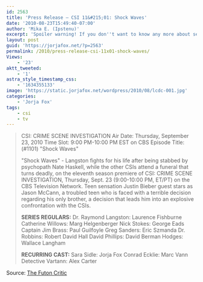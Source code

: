 ```yaml
---
id: 2563
title: 'Press Release — CSI 11&#215;01: Shock Waves'
date: '2010-08-23T15:49:40-07:00'
author: 'Mika E. (Ipstenu)'
excerpt: 'Spoiler warning! If you don''t want to know any more about season eleven''s premiere, don''t read!  But yes, Jorja''s in the episode.'
layout: post
guid: 'https://jorjafox.net/?p=2563'
permalink: /2010/press-release-csi-11x01-shock-waves/
Views:
    - '23'
aktt_tweeted:
    - '1'
astra_style_timestamp_css:
    - '1634355133'
image: 'https://static.jorjafox.net/wordpress/2010/08/lcdc-001.jpg'
categories:
    - 'Jorja Fox'
tags:
    - csi
    - tv
---
```


<blockquote>CSI: CRIME SCENE INVESTIGATION
Air Date: Thursday, September 23, 2010
Time Slot: 9:00 PM-10:00 PM EST on CBS
Episode Title: (#1101) "Shock Waves"

"Shock Waves" - Langston fights for his life after being stabbed by psychopath Nate Haskell, while the other CSIs attend a funeral that turns deadly, on the eleventh season premiere of CSI: CRIME SCENE INVESTIGATION, Thursday, Sept. 23 (9:00-10:00 PM, ET/PT) on the CBS Television Network. Teen sensation Justin Bieber guest stars as Jason McCann, a troubled teen who is faced with a terrible decision regarding his only brother, a decision that leads him into an explosive confrontation with the CSIs.

**SERIES REGULARS:**
Dr. Raymond Langston: Laurence Fishburne
Catherine Willows: Marg Helgenberger
Nick Stokes: George Eads
Captain Jim Brass: Paul Guilfoyle
Greg Sanders: Eric Szmanda
Dr. Robbins: Robert David Hall
David Phillips: David Berman
Hodges: Wallace Langham

**RECURRING CAST:**
Sara Sidle: Jorja Fox
Conrad Ecklie: Marc Vann
Detective Vartann: Alex Carter</blockquote>

Source: <a href="http://www.thefutoncritic.com/listings/20100823cbs07/">The Futon Critic</a>

